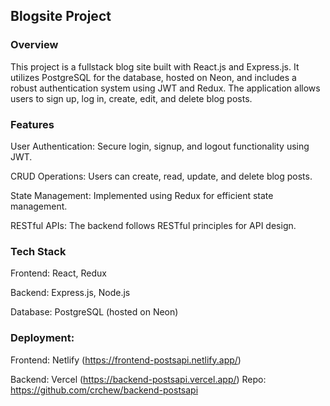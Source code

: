 ## Blogsite Project

### Overview
This project is a fullstack blog site built with React.js and Express.js. It utilizes PostgreSQL for the database, hosted on Neon, and includes a robust authentication system using JWT and Redux. The application allows users to sign up, log in, create, edit, and delete blog posts.

### Features
User Authentication: Secure login, signup, and logout functionality using JWT. 

CRUD Operations: Users can create, read, update, and delete blog posts. 

State Management: Implemented using Redux for efficient state management. 

RESTful APIs: The backend follows RESTful principles for API design. 


### Tech Stack
Frontend: React, Redux 

Backend: Express.js, Node.js 

Database: PostgreSQL (hosted on Neon)

### Deployment:
Frontend: Netlify (https://frontend-postsapi.netlify.app/) 

Backend: Vercel (https://backend-postsapi.vercel.app/) Repo: https://github.com/crchew/backend-postsapi